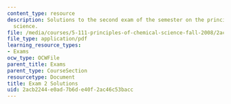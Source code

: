 ```yaml
---
content_type: resource
description: Solutions to the second exam of the semester on the principles of chemical
  science.
file: /media/courses/5-111-principles-of-chemical-science-fall-2008/2acb2244e0ad7b6de40f2ac46c53bacc_E2_FA08_key.pdf
file_type: application/pdf
learning_resource_types:
- Exams
ocw_type: OCWFile
parent_title: Exams
parent_type: CourseSection
resourcetype: Document
title: Exam 2 Solutions
uid: 2acb2244-e0ad-7b6d-e40f-2ac46c53bacc
---
```

